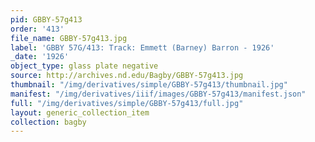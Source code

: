 ```yaml
---
pid: GBBY-57g413
order: '413'
file_name: GBBY-57g413.jpg
label: 'GBBY 57G/413: Track: Emmett (Barney) Barron - 1926'
_date: '1926'
object_type: glass plate negative
source: http://archives.nd.edu/Bagby/GBBY-57g413.jpg
thumbnail: "/img/derivatives/simple/GBBY-57g413/thumbnail.jpg"
manifest: "/img/derivatives/iiif/images/GBBY-57g413/manifest.json"
full: "/img/derivatives/simple/GBBY-57g413/full.jpg"
layout: generic_collection_item
collection: bagby
---
```


